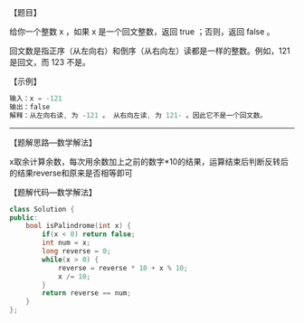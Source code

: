 【题目】

给你一个整数 x ，如果 x 是一个回文整数，返回 true ；否则，返回 false 。

回文数是指正序（从左向右）和倒序（从右向左）读都是一样的整数。例如，121 是回文，而 123 不是。

【示例】

```c++
输入：x = -121
输出：false
解释：从左向右读, 为 -121 。 从右向左读, 为 121- 。因此它不是一个回文数。
```

---

【题解思路—数学解法】

x取余计算余数，每次用余数加上之前的数字*10的结果，运算结束后判断反转后的结果reverse和原来是否相等即可

【题解代码—数学解法】

```c++
class Solution {
public:
    bool isPalindrome(int x) {
        if(x < 0) return false;
        int num = x;
        long reverse = 0;
        while(x > 0) {
            reverse = reverse * 10 + x % 10;
            x /= 10;
        }
        return reverse == num;
    }
};
```

